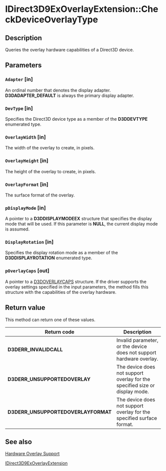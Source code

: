 # IDirect3D9ExOverlayExtension::CheckDeviceOverlayType

## Description

Queries the overlay hardware capabilities of a Direct3D device.

## Parameters

### `Adapter` [in]

An ordinal number that denotes the display adapter. **D3DADAPTER_DEFAULT** is always the primary display adapter.

### `DevType` [in]

Specifies the Direct3D device type as a member of the **D3DDEVTYPE** enumerated type.

### `OverlayWidth` [in]

The width of the overlay to create, in pixels.

### `OverlayHeight` [in]

The height of the overlay to create, in pixels.

### `OverlayFormat` [in]

The surface format of the overlay.

### `pDisplayMode` [in]

A pointer to a **D3DDISPLAYMODEEX** structure that specifies the display mode that will be used. If this parameter is **NULL**, the current display mode is assumed.

### `DisplayRotation` [in]

Specifies the display rotation mode as a member of the **D3DDISPLAYROTATION** enumerated type.

### `pOverlayCaps` [out]

A pointer to a [D3DOVERLAYCAPS](https://learn.microsoft.com/windows/desktop/api/d3d9caps/ns-d3d9caps-d3doverlaycaps) structure. If the driver supports the overlay settings specified in the input parameters, the method fills this structure with the capabilities of the overlay hardware.

## Return value

This method can return one of these values.

| Return code | Description |
| --- | --- |
| **D3DERR_INVALIDCALL** | Invalid parameter, or the device does not support hardware overlay. |
| **D3DERR_UNSUPPORTEDOVERLAY** | The device does not support overlay for the specified size or display mode. |
| **D3DERR_UNSUPPORTEDOVERLAYFORMAT** | The device does not support overlay for the specified surface format. |

## See also

[Hardware Overlay Support](https://learn.microsoft.com/windows/desktop/medfound/hardware-overlay-support)

[IDirect3D9ExOverlayExtension](https://learn.microsoft.com/windows/desktop/api/d3d9/nn-d3d9-idirect3d9exoverlayextension)